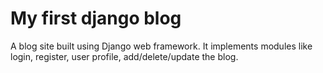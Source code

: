 # My first django blog

A blog site built using Django web framework. It implements modules like login, register, user profile, add/delete/update the blog.
